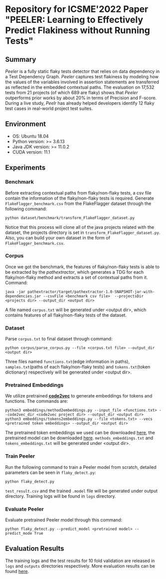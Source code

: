 # Repository for ICSME'2022 Paper "PEELER: Learning to Effectively Predict Flakiness without Running Tests"

## Summary
*Peeler* is a fully static flaky tests detector that relies on data dependency in a Test Dependency Graph. *Peeler* captures test flakiness by modeling how the values of the variables involved in assertion statements are transferred as reflected in the embedded contextual paths. 
The evaluation on 17,532 tests from 21 projects (of which 689 are flaky) shows that *Peeler* outperforms prior works by about 20% in terms of Precision and F-score. During a live study, *Peelr* has already helped developers identify 12 flaky test cases in real-world project test suites.

## Environment
- OS: Ubuntu 18.04
- Python version: >= 3.6.13
- Java JDK version: >= 11.0.2
- CUDA version: 11.1

## Experiments
### Benchmark
Before extracting contextual paths from flaky/non-flaky tests, a csv file contain the information of the flaky/non-flaky tests is required. Generate `FlakeFlagger_benchmark.csv` from the FlakeFlagger dataset through the following command:
```shell
python dataset/benchmark/transform_FlakeFlagger_dataset.py
```
Notice that this process will clone all of the java projects related with the dataset, the projects directory is set in `transform_FlakeFlagger_dataset.py`.
Also, you can build your own dataset in the form of `FlakeFlagger_benchmark.csv`.

### Corpus
Once we got the benchmark, the features of flaky/non-flaky tests is able to be extracted by the *pathextractor*, which generates a TDG for each flaky/non-flaky method and extracts a set of contextual paths from it. Command:
```shell
java -jar pathextractor/target/pathextractor-1.0-SNAPSHOT-jar-with-dependencies.jar --csvFile <benchmark csv file>  --projectsDir <projects dir> --output_dir <output dir>
```
A file named `corpus.txt` will be generated under \<output dir\>, which contains features of all flaky/non-flaky tests of the dataset.

### Dataset
Parse `corpus.txt` to final dataset through command:
```shell
python corpus/parse_corpus.py --file <corpus.txt file> --output_dir <output dir>
```
Three files named `functions.txt`(edge information in paths), `samples.txt`(paths of each flaky/non-flaky tests) and `tokens.txt`(token dictionary) respectively will be generated under \<output dir\>.

### Pretrained Embeddings
We utilize pretrained [**code2vec**](https://github.com/tech-srl/code2vec) to generate embeddings for tokens and functions. The commands are:
```shell
python3 embeddings/method2embeddings.py --input_file <functions.txt> --code2vec_dir <code2vec project dir> --output_dir <output dir>
python3 embeddings/tokens2embeddings.py --file <tokens.txt> --vecs <pretrained token embeddings> --output_dir <output dir>

```
The pretrained token embeddings we used can be downloaded [here](https://s3.amazonaws.com/code2vec/model/token_vecs.tar.gz), the pretrained model can be downloaded [here](https://s3.amazonaws.com/code2vec/model/java14m_model.tar.gz).
`methods_embeddings.txt` and `tokens_embeddings.txt` will be generated under \<output dir\>.

### Train Peeler
Run the following command to train a Peeler model from scratch, detailed parameters can be seen in `flaky_detect.py`:
```shell
python flaky_detect.py
```
`test_result.csv` and the trained `.model` file will be generated under output directory.
Training logs will be found in `logs` directory.

### Evaluate Peeler
Evaluate pretrained Peeler model through this command:
```shell
python flaky_detect.py --predict_model <pretrained model> --predict_mode True
```

## Evaluation Results
The training logs and the test results for 10 fold validation are released in `logs` and `outputs` directories respectively. More evaluation results can be found [here](https://doi.org/10.5281/zenodo.5401937).
